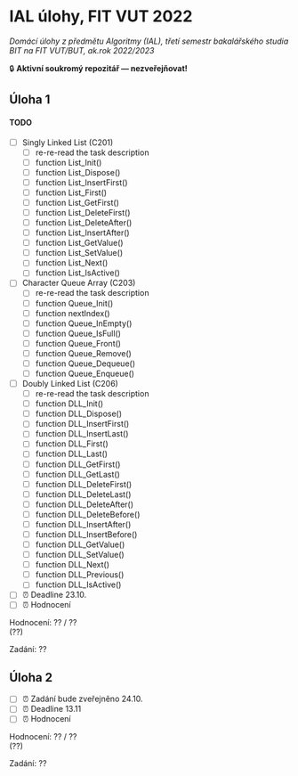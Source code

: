 # IAL úlohy, FIT VUT 2022

*Domácí úlohy z předmětu Algoritmy (IAL), třetí semestr bakalářského studia BIT na FIT VUT/BUT, ak.rok 2022/2023*

🔒 **Aktivní soukromý repozitář — nezveřejňovat!**

## Úloha 1

#### TODO

- [ ] Singly Linked List (C201)
  - [ ] re-re-read the task description
  - [ ] function List_Init() 
  - [ ] function List_Dispose()
  - [ ] function List_InsertFirst()
  - [ ] function List_First()
  - [ ] function List_GetFirst()
  - [ ] function List_DeleteFirst()
  - [ ] function List_DeleteAfter()
  - [ ] function List_InsertAfter()
  - [ ] function List_GetValue()
  - [ ] function List_SetValue()
  - [ ] function List_Next()
  - [ ] function List_IsActive()
- [ ] Character Queue Array (C203)
  - [ ] re-re-read the task description
  - [ ] function Queue_Init()
  - [ ] function nextIndex()
  - [ ] function Queue_InEmpty()
  - [ ] function Queue_IsFull()
  - [ ] function Queue_Front()
  - [ ] function Queue_Remove()
  - [ ] function Queue_Dequeue()
  - [ ] function Queue_Enqueue()
- [ ] Doubly Linked List (C206)
  - [ ] re-re-read the task description
  - [ ] function DLL_Init()
  - [ ] function DLL_Dispose()
  - [ ] function DLL_InsertFirst()
  - [ ] function DLL_InsertLast()
  - [ ] function DLL_First()
  - [ ] function DLL_Last()
  - [ ] function DLL_GetFirst()
  - [ ] function DLL_GetLast()
  - [ ] function DLL_DeleteFirst()
  - [ ] function DLL_DeleteLast()
  - [ ] function DLL_DeleteAfter()
  - [ ] function DLL_DeleteBefore()
  - [ ] function DLL_InsertAfter()
  - [ ] function DLL_InsertBefore()
  - [ ] function DLL_GetValue()
  - [ ] function DLL_SetValue()
  - [ ] function DLL_Next()
  - [ ] function DLL_Previous()
  - [ ] function DLL_IsActive()
- [ ] ⏰ Deadline 23.10.
- [ ] ⏰ Hodnocení

Hodnocení: ?? / ??<br>(??)

Zadání: ??

## Úloha 2

- [ ] ⏰ Zadání bude zveřejněno 24.10.
- [ ] ⏰ Deadline 13.11
- [ ] ⏰ Hodnocení

Hodnocení: ?? / ??<br>(??)

Zadání: ??
